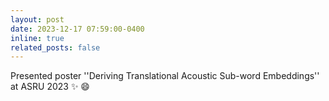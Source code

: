 ```yaml
---
layout: post
date: 2023-12-17 07:59:00-0400
inline: true
related_posts: false
---
```


Presented poster ''Deriving Translational Acoustic Sub-word Embeddings'' at ASRU 2023 :sparkles: :smile:
